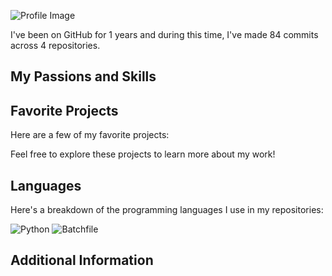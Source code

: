 ![Profile Image](profileImg.jpg)


I've been on GitHub for 1 years and during this time, I've made 84 commits across 4 repositories.

## My Passions and Skills


## Favorite Projects

Here are a few of my favorite projects:


Feel free to explore these projects to learn more about my work!

## Languages

Here's a breakdown of the programming languages I use in my repositories:

![Python](https://img.shields.io/static/v1?style=plastic&label=%E2%A0%80&color=555&labelColor=%233572A5&message=Python%EF%B8%B199.7%25)
![Batchfile](https://img.shields.io/static/v1?style=plastic&label=%E2%A0%80&color=555&labelColor=%23C1F12E&message=Batchfile%EF%B8%B10.2%25)



## Additional Information
